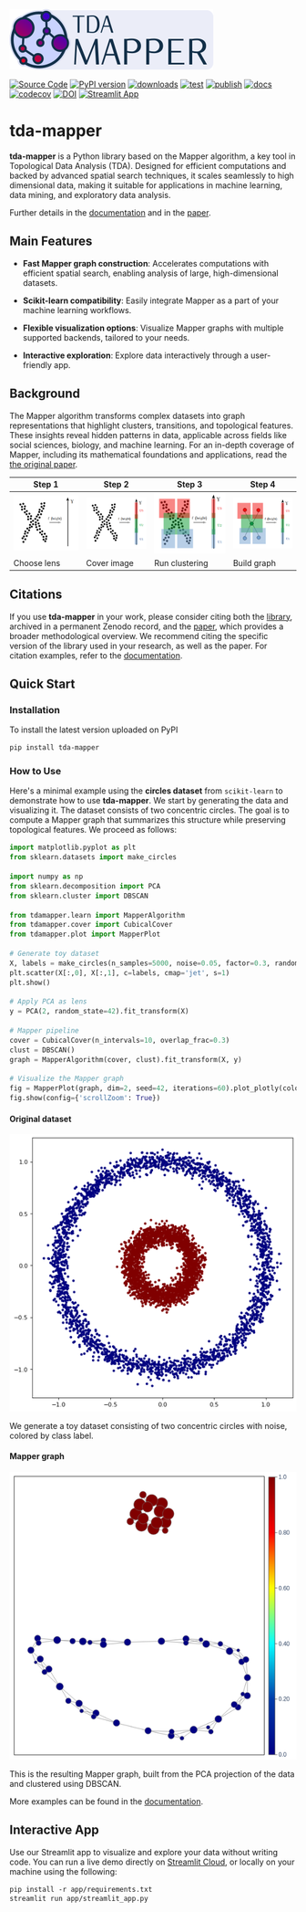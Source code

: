 ![Logo](https://github.com/lucasimi/tda-mapper-python/raw/main/docs/source/logos/tda-mapper-logo-horizontal.png)

[![Source Code](https://img.shields.io/badge/lucasimi-tda--mapper--python-blue?logo=github&logoColor=silver)](https://github.com/lucasimi/tda-mapper-python)
[![PyPI version](https://img.shields.io/pypi/v/tda-mapper?logo=python&logoColor=silver)](https://pypi.python.org/pypi/tda-mapper)
[![downloads](https://img.shields.io/pypi/dm/tda-mapper?logo=python&logoColor=silver)](https://pypi.python.org/pypi/tda-mapper)
[![test](https://img.shields.io/github/actions/workflow/status/lucasimi/tda-mapper-python/test-unit.yml?logo=github&logoColor=silver&branch=main&label=test)](https://github.com/lucasimi/tda-mapper-python/actions/workflows/test-unit.yml)
[![publish](https://img.shields.io/github/actions/workflow/status/lucasimi/tda-mapper-python/publish-pypi.yml?logo=github&logoColor=silver&label=publish)](https://github.com/lucasimi/tda-mapper-python/actions/workflows/publish-pypi.yml)
[![docs](https://img.shields.io/readthedocs/tda-mapper/main?logo=readthedocs&logoColor=silver)](https://tda-mapper.readthedocs.io/en/main/)
[![codecov](https://img.shields.io/codecov/c/github/lucasimi/tda-mapper-python?logo=codecov&logoColor=silver)](https://codecov.io/github/lucasimi/tda-mapper-python)
[![DOI](https://img.shields.io/badge/DOI-10.5281/zenodo.10642381-blue?logo=doi&logoColor=silver)](https://doi.org/10.5281/zenodo.10642381)
[![Streamlit App](https://img.shields.io/badge/Streamlit-App-blue?logo=streamlit&logoColor=silver)](https://tda-mapper-app.streamlit.app/)

# tda-mapper

**tda-mapper** is a Python library based on the Mapper algorithm, a key tool in
Topological Data Analysis (TDA). Designed for efficient computations and backed
by advanced spatial search techniques, it scales seamlessly to high dimensional
data, making it suitable for applications in machine learning, data mining, and
exploratory data analysis.

Further details in the
[documentation](https://tda-mapper.readthedocs.io/en/main/)
and in the
[paper](https://openreview.net/pdf?id=lTX4bYREAZ).

## Main Features

- **Fast Mapper graph construction**: Accelerates computations with efficient spatial search, enabling analysis of large, high-dimensional datasets.

- **Scikit-learn compatibility**: Easily integrate Mapper as a part of your machine learning workflows.

- **Flexible visualization options**: Visualize Mapper graphs with multiple supported backends, tailored to your needs.

- **Interactive exploration**: Explore data interactively through a user-friendly app.

## Background

The Mapper algorithm transforms complex datasets into graph representations
that highlight clusters, transitions, and topological features. These insights
reveal hidden patterns in data, applicable across fields like social sciences,
biology, and machine learning. For an in-depth coverage of Mapper, including
its mathematical foundations and applications, read the 
[the original paper](https://research.math.osu.edu/tgda/mapperPBG.pdf).

| Step 1 | Step 2 | Step 3 | Step 4 |
| ------ | ------ | ------ | ------ |
| ![Step 1](https://github.com/lucasimi/tda-mapper-python/raw/main/resources/mapper_1.png) | ![Step 2](https://github.com/lucasimi/tda-mapper-python/raw/main/resources/mapper_2.png) | ![Step 3](https://github.com/lucasimi/tda-mapper-python/raw/main/resources/mapper_3.png) | ![Step 2](https://github.com/lucasimi/tda-mapper-python/raw/main/resources/mapper_4.png) |
| Choose lens | Cover image | Run clustering | Build graph |

## Citations

If you use **tda-mapper** in your work, please consider citing both the
[library](https://doi.org/10.5281/zenodo.10642381), archived in a permanent
Zenodo record, and the [paper](https://openreview.net/pdf?id=lTX4bYREAZ),
which provides a broader methodological overview.
We recommend citing the specific version of the library used in your research,
as well as the paper.
For citation examples, refer to the
[documentation](https://tda-mapper.readthedocs.io/en/main/#citations).


## Quick Start

### Installation

To install the latest version uploaded on PyPI

```bash
pip install tda-mapper
```

### How to Use

Here's a minimal example using the **circles dataset** from `scikit-learn` to demonstrate how to use **tda-mapper**.
We start by generating the data and visualizing it.
The dataset consists of two concentric circles.
The goal is to compute a Mapper graph that summarizes this structure while preserving topological features.
We proceed as follows:


```python
import matplotlib.pyplot as plt
from sklearn.datasets import make_circles

import numpy as np
from sklearn.decomposition import PCA
from sklearn.cluster import DBSCAN

from tdamapper.learn import MapperAlgorithm
from tdamapper.cover import CubicalCover
from tdamapper.plot import MapperPlot

# Generate toy dataset
X, labels = make_circles(n_samples=5000, noise=0.05, factor=0.3, random_state=42)
plt.scatter(X[:,0], X[:,1], c=labels, cmap='jet', s=1)
plt.show()

# Apply PCA as lens
y = PCA(2, random_state=42).fit_transform(X)

# Mapper pipeline
cover = CubicalCover(n_intervals=10, overlap_frac=0.3)
clust = DBSCAN()
graph = MapperAlgorithm(cover, clust).fit_transform(X, y)

# Visualize the Mapper graph
fig = MapperPlot(graph, dim=2, seed=42, iterations=60).plot_plotly(colors=labels)
fig.show(config={'scrollZoom': True})
```

#### Original dataset

![Original Dataset: two concentric noisy circles](https://github.com/lucasimi/tda-mapper-python/raw/main/resources/circles_dataset.png)

We generate a toy dataset consisting of two concentric circles with noise, colored by class label.

#### Mapper graph

![Mapper Graph: topological summary of the circles](https://github.com/lucasimi/tda-mapper-python/raw/main/resources/circles_mean.png)

This is the resulting Mapper graph, built from the PCA projection of the data and clustered using DBSCAN.

More examples can be found in the
[documentation](https://tda-mapper.readthedocs.io/en/main/examples.html).

## Interactive App

Use our Streamlit app to visualize and explore your data without writing code.
You can run a live demo directly on
[Streamlit Cloud](https://tda-mapper-app.streamlit.app/),
or locally on your machine using the following:

```
pip install -r app/requirements.txt
streamlit run app/streamlit_app.py
```
